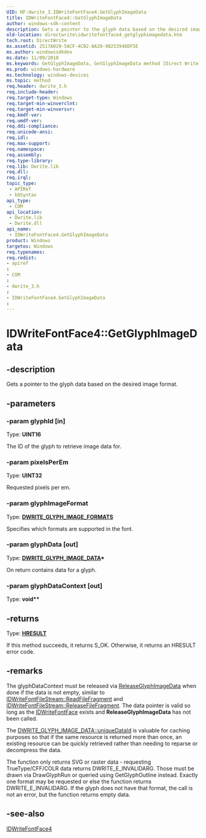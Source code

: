 ```yaml
---
UID: NF:dwrite_3.IDWriteFontFace4.GetGlyphImageData
title: IDWriteFontFace4::GetGlyphImageData
author: windows-sdk-content
description: Gets a pointer to the glyph data based on the desired image format.
old-location: directwrite\idwritefontface4_getglyphimagedata.htm
tech.root: DirectWrite
ms.assetid: 2517A029-5ACF-4CB2-8A20-98253946DF5E
ms.author: windowssdkdev
ms.date: 11/09/2018
ms.keywords: GetGlyphImageData, GetGlyphImageData method [Direct Write], GetGlyphImageData method [Direct Write],IDWriteFontFace4 interface, IDWriteFontFace4 interface [Direct Write],GetGlyphImageData method, IDWriteFontFace4.GetGlyphImageData, IDWriteFontFace4::GetGlyphImageData, directwrite.idwritefontface4_getglyphimagedata, dwrite_3/IDWriteFontFace4::GetGlyphImageData
ms.prod: windows-hardware
ms.technology: windows-devices
ms.topic: method
req.header: dwrite_3.h
req.include-header: 
req.target-type: Windows
req.target-min-winverclnt: 
req.target-min-winversvr: 
req.kmdf-ver: 
req.umdf-ver: 
req.ddi-compliance: 
req.unicode-ansi: 
req.idl: 
req.max-support: 
req.namespace: 
req.assembly: 
req.type-library: 
req.lib: Dwrite.lib
req.dll: 
req.irql: 
topic_type:
 - APIRef
 - kbSyntax
api_type:
 - COM
api_location:
 - Dwrite.lib
 - Dwrite.dll
api_name:
 - IDWriteFontFace4.GetGlyphImageData
product: Windows
targetos: Windows
req.typenames: 
req.redist: 
- apiref
: 
- COM
: 
- dwrite_3.h
: 
- IDWriteFontFace4.GetGlyphImageData
: 
---
```


# IDWriteFontFace4::GetGlyphImageData


## -description


Gets a pointer to the glyph data based on the desired image format.


## -parameters




### -param glyphId [in]

Type: <b>UINT16</b>

The ID of the glyph to retrieve image data for.


### -param pixelsPerEm

Type: <b>UINT32</b>

Requested pixels per em.


### -param glyphImageFormat

Type: <b><a href="https://msdn.microsoft.com/ECC868B5-3D17-4D55-8E00-AB446C1C22FE">DWRITE_GLYPH_IMAGE_FORMATS</a></b>

Specifies which formats are supported in the font.


### -param glyphData [out]

Type: <b><a href="https://msdn.microsoft.com/4BBA8B7A-E2DA-445B-AE56-FFA7629E3D06">DWRITE_GLYPH_IMAGE_DATA</a>*</b>

On return contains data for a glyph.


### -param glyphDataContext [out]

Type: <b>void**</b>


## -returns



Type: <b><a href="455d07e9-52c3-4efb-a9dc-2955cbfd38cc">HRESULT</a></b>

If this method succeeds, it returns S_OK. Otherwise, it returns an HRESULT error code.




## -remarks



The glyphDataContext must be released via <a href="https://msdn.microsoft.com/2A3211C1-90EB-42AE-BCE7-BDDA1D1E6312">ReleaseGlyphImageData</a> when done if the data is not empty,
     similar to <a href="https://msdn.microsoft.com/b5bf3300-cfa0-43db-b513-6c0d695c564e">IDWriteFontFileStream::ReadFileFragment</a> 
       and <a href="https://msdn.microsoft.com/8a12c28e-5595-4255-8fdd-5d546ceed90b">IDWriteFontFileStream::ReleaseFileFragment</a>.
     The data pointer is valid so long as the <a href="https://msdn.microsoft.com/1b6bb9e2-cf01-413c-9ee8-42bb0f703ce8">IDWriteFontFace</a> exists and <b>ReleaseGlyphImageData</b> has not
     been called.
     

The <a href="https://msdn.microsoft.com/4BBA8B7A-E2DA-445B-AE56-FFA7629E3D06">DWRITE_GLYPH_IMAGE_DATA::uniqueDataId</a> is valuable for caching purposes so that if the same
     resource is returned more than once, an existing resource can be quickly retrieved rather than
     needing to reparse or decompress the data.
     

The function only returns SVG or raster data - requesting TrueType/CFF/COLR data returns
     DWRITE_E_INVALIDARG. Those must be drawn via DrawGlyphRun or queried using GetGlyphOutline instead.
     Exactly one format may be requested or else the function returns DWRITE_E_INVALIDARG.
     If the glyph does not have that format, the call is not an error, but the function returns empty data. 
     




## -see-also




<a href="https://msdn.microsoft.com/08A0E6F3-611B-4C19-835B-1353D4938181">IDWriteFontFace4</a>
 

 

